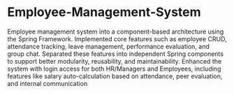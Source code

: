 # Employee-Management-System
Employee management system into a component-based architecture using the Spring Framework. 
Implemented core features such as employee CRUD, attendance tracking, leave management, performance evaluation, and group chat. 
Separated these features into independent Spring components to support better modularity, reusability, and maintainability. 
Enhanced the system with login access for both HR/Managers and Employees, including features like salary auto-calculation based on attendance, peer evaluation, and internal communication

